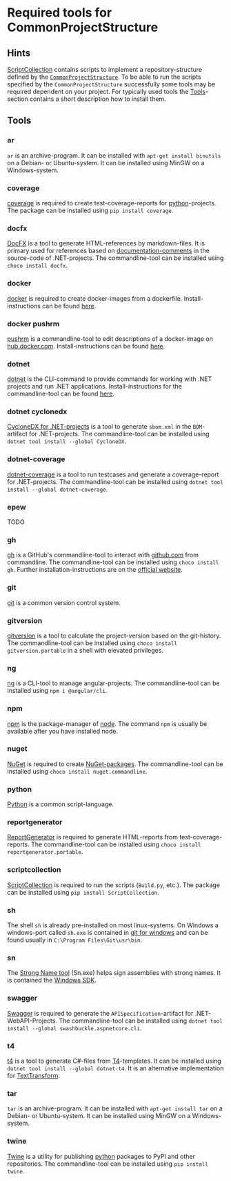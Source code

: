 # Required tools for CommonProjectStructure

## Hints

[ScriptCollection](https://github.com/anionDev/ScriptCollection) contains scripts to implement a repository-structure defined by the [`CommonProjectStructure`](<https://projects.aniondev.de/PublicProjects/Common/ProjectTemplates/-/blob/main/Conventions/RepositoryStructure/CommonProjectStructure/CommonProjectStructure.md>).
To be able to run the scripts specified by the `CommonProjectStructure` successfully some tools may be required dependent on your project.
For typically used tools the [Tools](#tools)-section contains a short description how to install them.

## Tools

### ar

`ar` is an archive-program.
It can be installed with `apt-get install binutils` on a Debian- or Ubuntu-system.
It can be installed using MinGW on a Windows-system.

### coverage

[coverage](https://github.com/nedbat/coveragepy) is required to create test-coverage-reports for [python](https://www.python.org)-projects.
The package can be installed using `pip install coverage`.

### docfx

[DocFX](https://github.com/dotnet/docfx) is a tool to generate HTML-references by markdown-files.
It is primary used for references based on [documentation-comments](https://learn.microsoft.com/en-us/dotnet/csharp/language-reference/language-specification/documentation-comments) in the source-code of .NET-projects.
The commandline-tool can be installed using `choco install docfx`.

### docker

[docker](https://www.docker.com) is required to create docker-images from a dockerfile.
Install-instructions can be found [here](https://github.com/christian-korneck/docker-pushrm#installation).

### docker pushrm

[pushrm](https://github.com/christian-korneck/docker-pushrm) is a commandline-tool to edit descriptions of a docker-image on [hub.docker.com](https://hub.docker.com).
Install-instructions can be found [here](https://docs.docker.com/engine/install/).

### dotnet

[dotnet](https://learn.microsoft.com/de-de/dotnet/core/tools/dotnet) is the CLI-command to provide commands for working with .NET projects and run .NET applications.
Install-instructions for the commandline-tool can be found [here](https://dotnet.microsoft.com/en-us/download).

### dotnet cyclonedx

[CycloneDX for .NET-projects](https://github.com/CycloneDX/cyclonedx-dotnet) is a tool to generate `sbom.xml` in the `BOM`-artifact for .NET-projects.
The commandline-tool can be installed using `dotnet tool install --global CycloneDX`.

### dotnet-coverage

[dotnet-coverage](https://learn.microsoft.com/en-us/dotnet/core/additional-tools/dotnet-coverage) is a tool to run testcases and generate a coverage-report for .NET-projects.
The commandline-tool can be installed using `dotnet tool install --global dotnet-coverage`.

### epew

TODO

### gh

[gh](https://cli.github.com/) is a GitHub's commandline-tool to interact with [github.com](github.com) from commandline.
The commandline-tool can be installed using `choco install gh`.
Further installation-instructions are on the [official website](https://cli.github.com/manual/installation).

### git

[git](https://git-scm.com/) is a common version control system.

### gitversion

[gitversion](https://gitversion.net) is a tool to calculate the project-version based on the git-history.
The commandline-tool can be installed using `choco install gitversion.portable` in a shell with elevated privileges.

### ng

[ng](https://github.com/angular/angular-cli) is a CLI-tool to manage angular-projects.
The commandline-tool can be installed using `npm i @angular/cli`.

### npm

[npm](https://www.npmjs.com) is the package-manager of [node](https://nodejs.org/en).
The command `npm` is usually be available after you have installed node.

### nuget

[NuGet](https://www.nuget.org/) is required to create [NuGet-packages](https://www.nuget.org/packages).
The commandline-tool can be installed using `choco install nuget.commandline`.

### python

[Python](https://www.python.org) is a common script-language.

### reportgenerator

[ReportGenerator](https://reportgenerator.io/) is required to generate HTML-reports from test-coverage-reports.
The commandline-tool can be installed using `choco install reportgenerator.portable`.

### scriptcollection

[ScriptCollection](https://github.com/anionDev/ScriptCollection) is required to run the scripts (`Build.py`, etc.).
The package can be installed using `pip install ScriptCollection`.

### sh

The shell `sh` is already pre-installed on most linux-systems.
On Windows a windows-port called `sh.exe` is contained in [git for windows](https://git-scm.com/download/win) and can be found usually in `C:\Program Files\Git\usr\bin`.

### sn

The [Strong Name tool](https://learn.microsoft.com/en-us/dotnet/framework/tools/sn-exe-strong-name-tool) (Sn.exe) helps sign assemblies with strong names.
It is contained the [Windows SDK](https://developer.microsoft.com/en-us/windows/downloads/windows-sdk/).

### swagger

[Swagger](https://swagger.io) is required to generate the `APISpecification`-artifact for .NET-WebAPI-Projects.
The commandline-tool can be installed using `dotnet tool install --global swashbuckle.aspnetcore.cli`.

### t4

[t4](https://github.com/mono/t4) is a tool to generate C#-files from [T4](https://learn.microsoft.com/en-us/visualstudio/modeling/code-generation-and-t4-text-templates)-templates.
It can be installed using `dotnet tool install --global dotnet-t4`.
It is an alternative implementation for [TextTransform](https://learn.microsoft.com/en-us/visualstudio/modeling/generating-files-with-the-texttransform-utility).

### tar

`tar` is an archive-program.
It can be installed with `apt-get install tar` on a Debian- or Ubuntu-system.
It can be installed using MinGW on a Windows-system.

### twine

[Twine](https://twine.readthedocs.io/en/stable/) is a utility for publishing [python](https://www.python.org) packages to PyPI and other repositories.
The commandline-tool can be installed using `pip install twine`.
